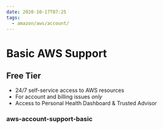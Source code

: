 ```yaml
---
date: 2020-10-17T07:25
tags:
  - amazon/aws/account/
---
```


# Basic AWS Support

## Free Tier

* 24/7 self-service access to AWS resources
* For account and billing issues *only*
* Access to Personal Health Dashboard & Trusted Advisor



### aws-account-support-basic
